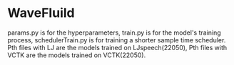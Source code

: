 # WaveFluild
params.py is for the hyperparameters, train.py is for the model's training process,
schedulerTrain.py is for training a shorter sample time scheduler.
Pth files with LJ are the models trained on LJspeech(22050),
Pth files with VCTK are the models trained on VCTK(22050).
